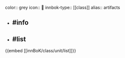 color:: grey
icon:: 📓
innbok-type:: [[class]]
alias:: artifacts

- ## #info 

- ## #list 
{{embed [[innBoK/class/unit/list]]}}

